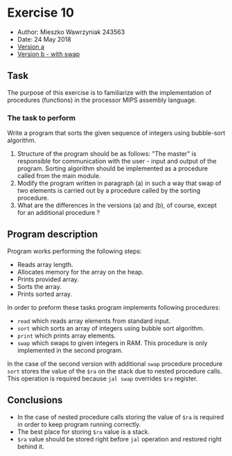 # Exercise 10
- Author: Mieszko Wawrzyniak 243563
- Date: 24 May 2018
- [Version a](https://raw.githubusercontent.com/kaaboaye/ComputerArchitectureAndOrganization/master/Lab10/lab10a.asm)
- [Version b - with swap](https://raw.githubusercontent.com/kaaboaye/ComputerArchitectureAndOrganization/master/Lab10/lab10b.asm)


## Task
  The purpose of this exercise is to familiarize with the implementation of
  procedures (functions) in the processor MIPS assembly language.

  ### The task to perform
  Write a program that sorts the given sequence of integers using bubble-sort
  algorithm.
  1. Structure of the program should be as follows: "The master" is
    responsible for communication with the user - input and output of the
    program. Sorting algorithm should be implemented as a procedure called
    from the main module.
  2. Modify the program written in paragraph (a) in such a way that swap of
    two elements is carried out by a procedure called by the sorting procedure.
  3. What are the differences in the versions (a) and (b), of course, except
    for an additional procedure ?

## Program description
  Program works performing the following steps:
  - Reads array length.
  - Allocates memory for the array on the heap.
  - Prints provided array.
  - Sorts the array.
  - Prints sorted array.


  In order to preform these tasks program implements following procedures:
  - `read` which reads array elements from standard input.
  - `sort` which sorts an array of integers using bubble sort algorithm.
  - `print` which prints array elements.
  - `swap` which swaps to given integers in RAM. This procedure is only
    implemented in the second program.


  In the case of the second version with additional `swap` procedure
  procedure `sort` stores the value of the `$ra` on the stack due to nested
  procedure calls. This operation is required because `jal swap` overrides
  `$ra` register.


## Conclusions
  - In the case of nested procedure calls storing the value of `$ra` is
    required in order to keep program running correctly.
  - The best place for storing `$ra` value is a stack.
  - `$ra` value should be stored right before `jal` operation and restored
    right behind it.
